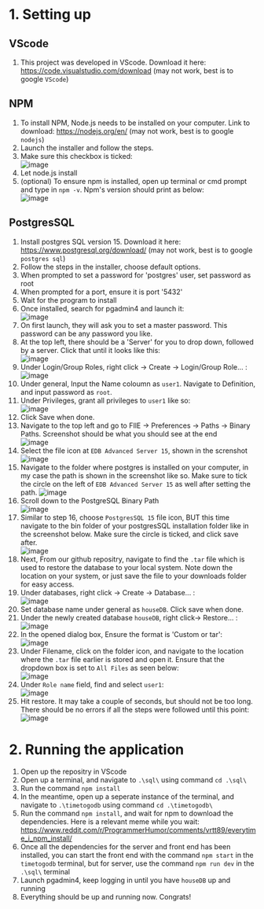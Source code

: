 # 1. Setting up  

## VScode  

1. This project was developed in VScode. Download it here: https://code.visualstudio.com/download (may not work, best is to google ``VScode``)

## NPM  

1. To install NPM, Node.js needs to be installed on your computer. Link to download: https://nodejs.org/en/ (may not work, best is to google ``nodejs``)
2. Launch the installer and follow the steps.
3. Make sure this checkbox is ticked:  
![image](https://user-images.githubusercontent.com/97430708/203239356-d12b29e8-1187-429d-b741-77d8e46fe429.png)
4. Let node.js install
5. (optional) To ensure npm is installed, open up terminal or cmd prompt and type in ``npm -v``. Npm's version should print as below:  
![image](https://user-images.githubusercontent.com/97430708/203239958-1fbaa39f-f2e7-4fc6-bab4-8c9546c1f518.png)

## PostgresSQL  

1. Install postgres SQL version 15. Download it here: https://www.postgresql.org/download/ (may not work, best is to google ``postgres sql``)
2. Follow the steps in the installer, choose default options.
3. When prompted to set a password for 'postgres' user, set password as root
4. When prompted for a port, ensure it is port '5432'
5. Wait for the program to install
6. Once installed, search for pgadmin4 and launch it:  
![image](https://user-images.githubusercontent.com/97430708/203241473-b6bf5d1d-e7ef-44f4-a02e-535485b5bf7f.png)
7. On first launch, they will ask you to set a master password. This password can be any password you like.
8. At the top left, there should be a 'Server' for you to drop down, followed by a server. Click that until it looks like this:  
![image](https://user-images.githubusercontent.com/97430708/203242110-d012dc17-52a4-4640-99f8-6750942dd9ad.png)
9. Under Login/Group Roles, right click -> Create -> Login/Group Role... :
![image](https://user-images.githubusercontent.com/97430708/203242343-1643d678-b13d-4f6e-8f8b-855270b77d8c.png)
10. Under general, Input the Name coloumn as ``user1``. Navigate to Definition, and input password as ``root``.
11. Under Privileges, grant all privileges to ``user1`` like so:  
![image](https://user-images.githubusercontent.com/97430708/203244947-b72a643f-011c-45a8-8014-f637b7e56f45.png)
13. Click Save when done.
14. Navigate to the top left and go to FIlE -> Preferences -> Paths -> Binary Paths. Screenshot should be what you should see at the end  
![image](https://user-images.githubusercontent.com/97430708/204490289-e691b365-a9f6-43a8-a9de-eb8d72eedcdf.png)
15. Select the file icon at ``EDB Advanced Server 15``, shown in the screnshot  
![image](https://user-images.githubusercontent.com/97430708/204490642-20a144dd-274f-468b-a947-f71fcaeb030e.png)
16. Navigate to the folder where postgres is installed on your computer, in my case the path is shown in the screenshot like so. Make sure to tick the circle on the left of ``EDB Advanced Server 15`` as well after setting the path.
![image](https://user-images.githubusercontent.com/97430708/204491101-b45d6b8b-dc31-4ef6-9c07-aec502858fce.png)
17. Scroll down to the PostgreSQL Binary Path  
![image](https://user-images.githubusercontent.com/97430708/204492031-486cbbc9-0877-4d4e-a095-acc4e3df250c.png)
18. Similar to step 16, choose ``PostgresSQL 15`` file icon, BUT this time navigate to the bin folder of your postgresSQL installation folder like in the screenshot below. Make sure the circle is ticked, and click save after.  
![image](https://user-images.githubusercontent.com/97430708/204492579-0d1bbffa-5fe6-4dfd-9072-b13d566340bb.png)
14. Next, From our github repositry, navigate to find the ``.tar`` file which is used to restore the database to your local system. Note down the location on your system, or just save the file to your downloads folder for easy access.
15. Under databases, right click -> Create -> Database... :  
![image](https://user-images.githubusercontent.com/97430708/203243404-7cc60744-4e11-435c-ab3a-164df1c34005.png)
15. Set database name under general as ``houseDB``. Click save when done.
16. Under the newly created database ``houseDB``, right click-> Restore... :  
![image](https://user-images.githubusercontent.com/97430708/203243688-604114c9-d41a-43e1-b6de-c6a49aba1ec1.png)
17. In the opened dialog box, Ensure the format is 'Custom or tar':  
![image](https://user-images.githubusercontent.com/97430708/203243874-eae9a582-92a7-416e-8b88-0dcb33f8991b.png)
18. Under Filename, click on the folder icon, and navigate to the location where the ``.tar`` file earlier is stored and open it. Ensure that the dropdown box is set to ``All Files`` as seen below:  
![image](https://user-images.githubusercontent.com/97430708/203244208-5f93a885-e515-485c-a790-9a6fd3f498fa.png)
19. Under ``Role name`` field, find and select ``user1``:  
![image](https://user-images.githubusercontent.com/97430708/203244489-b6e42265-337a-4eb9-86a2-187fb7825c1c.png)
20. Hit restore. It may take a couple of seconds, but should not be too long. There should be no errors if all the steps were followed until this point:  
![image](https://user-images.githubusercontent.com/97430708/203245183-3311fe0f-fa2a-444a-b4d1-82731ebe17cf.png)

# 2. Running the application  

1. Open up the repositry in VScode
2. Open up a terminal, and navigate to ``.\sql\`` using command ``cd .\sql\``
3. Run the command ``npm install``
4. In the meantime, open up a seperate instance of the terminal, and navigate to ``.\timetogodb`` using command ``cd .\timetogodb\``
5. Run the command ``npm install``, and wait for npm to download the dependencies. Here is a relevant meme while you wait: https://www.reddit.com/r/ProgrammerHumor/comments/vrtt89/everytime_i_npm_install/
6. Once all the dependencies for the server and front end has been installed, you can start the front end with the command ``npm start`` in the ``timetogodb`` terminal, but for server, use the command ``npm run dev`` in the ``.\sql\`` terminal
7. Launch pgadmin4, keep logging in until you have ``houseDB`` up and running
8. Everything should be up and running now. Congrats!
